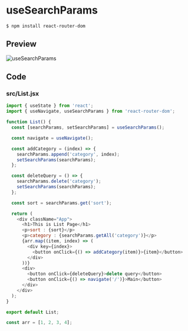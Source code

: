 # useSearchParams

```shell
$ npm install react-router-dom
```

## Preview

![useSearchParams](https://user-images.githubusercontent.com/118904460/204226343-a3bcb197-4a1b-415b-983c-2c0caa9a1b1f.gif)

## Code

### src/List.jsx
```javascript
import { useState } from 'react';
import { useNavigate, useSearchParams } from 'react-router-dom';

function List() {
  const [searchParams, setSearchParams] = useSearchParams();

  const navigate = useNavigate();

  const addCategory = (index) => {
    searchParams.append('category', index);
    setSearchParams(searchParams);
  };

  const deleteQuery = () => {
    searchParams.delete('category');
    setSearchParams(searchParams);
  };

  const sort = searchParams.get('sort');

  return (
    <div className="App">
      <h1>This is List Page</h1>
      <p>sort : {sort}</p>
      <p>category : {searchParams.getAll('category')}</p>
      {arr.map((item, index) => (
        <div key={index}>
          <button onClick={() => addCategory(item)}>{item}</button>
        </div>
      ))}
      <div>
        <button onClick={deleteQuery}>delete query</button>
        <button onClick={() => navigate('/')}>Main</button>
      </div>
    </div>
  );
}

export default List;

const arr = [1, 2, 3, 4];
```

